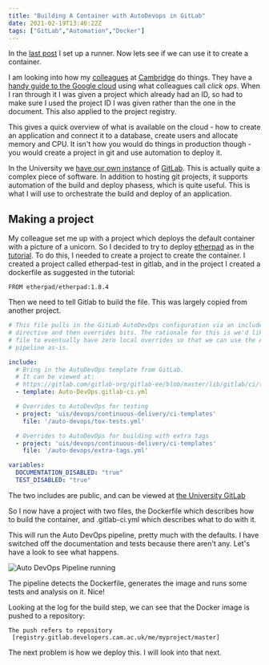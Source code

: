 ```yaml
---
title: "Building A Container with AutoDevops in GitLab"
date: 2021-02-19T13:46:22Z
tags: ["GitLab","Automation","Docker"]
---
```


In the [last post](../gitlabrunnerforautodevops/) I set up a runner. Now lets see if we can use
it to create a container.

I am looking into how my
[colleagues](https://guidebook.devops.uis.cam.ac.uk/en/latest/) at
[Cambridge](https://www.cam.ac.uk/) do things. They have a [handy
guide to the Google cloud](https://techdesign.uis.cam.ac.uk/en/latest/guidance/hands-on-google-cloud/)
using what colleagues call _click ops_. When I ran through it I was given a project which already had an
ID, so had to make sure I used the project ID I was given rather than the one in the document. This
also applied to the project registry.

This gives a quick overview of what is available on the cloud - how to create an application and connect
it to a database, create users and allocate memory and CPU. It isn't how you would do things
in production though - you would create a project in git and use automation to deploy it.

In the University we [have our own instance](https://gitlab.developers.cam.ac.uk/explore) of [GitLab](https://gitlab.com/explore/).
This is actually quite a complex piece of software. In addition to hosting
git projects, it supports automation of the build and deploy phasess, which
is quite useful. This is what I will use to orchestrate the
build and deploy of an application.

## Making a project

My colleague set me up with a project which deploys the default container with a picture of a unicorn.
So I decided to try to deploy [etherpad](https://etherpad.org/) as in the
[tutorial](https://techdesign.uis.cam.ac.uk/en/latest/guidance/hands-on-google-cloud/#deploy-a-custom-etherpad-image). To do this, I needed to create a project to
create the container. I created a project called etherpad-test in gitlab, and in the project I created
a dockerfile as suggested in the tutorial:

```docker
FROM etherpad/etherpad:1.8.4
```

Then we need to tell Gitlab to build the file. This was largely copied from another project.

```yaml
# This file pulls in the GitLab AutoDevOps configuration via an include
# directive and then overrides bits. The rationale for this is we'd like this
# file to eventually have zero local overrides so that we can use the AutoDevOps
# pipeline as-is.

include:
  # Bring in the AutoDevOps template from GitLab.
  # It can be viewed at:
  # https://gitlab.com/gitlab-org/gitlab-ee/blob/master/lib/gitlab/ci/templates/Auto-DevOps.gitlab-ci.yml
  - template: Auto-DevOps.gitlab-ci.yml

  # Overrides to AutoDevOps for testing
  - project: 'uis/devops/continuous-delivery/ci-templates'
    file: '/auto-devops/tox-tests.yml'

  # Overrides to AutoDevOps for building with extra tags
  - project: 'uis/devops/continuous-delivery/ci-templates'
    file: '/auto-devops/extra-tags.yml'

variables:
  DOCUMENTATION_DISABLED: "true"
  TEST_DISABLED: "true"
```

The two includes are public, and can be viewed at 
[the University GitLab](https://gitlab.developers.cam.ac.uk/uis/devops/continuous-delivery/ci-templates/-/tree/master/auto-devops)

So I now have a project with two files, the Dockerfile which describes how
to build the container, and .gitlab-ci.yml which describes what to do
with it.

This will run the Auto DevOps pipeline, pretty much with the defaults. 
I have switched off the documentation and tests because there aren't any. Let's have a look to see what happens.

![Auto DevOps Pipeline running](../../images/GitLab/AutoDevOpsPipeline.png)

The pipeline detects the Dockerfile, generates the image and runs some
tests and analysis on it. Nice!

Looking at the log for the build step, we can see that the Docker image
is pushed to a repository:

```console
The push refers to repository
 [registry.gitlab.developers.cam.ac.uk/me/myproject/master]
```

The next problem is how we deploy this. I will look into that next.


